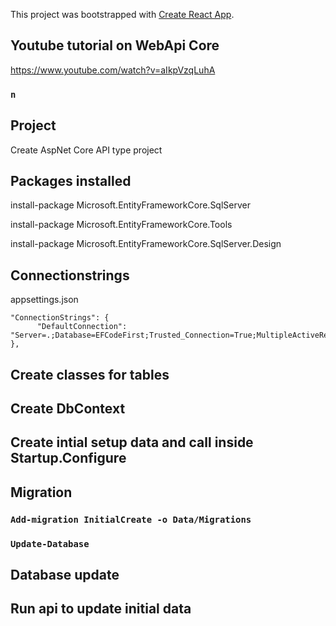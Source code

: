This project was bootstrapped with [Create React App](https://github.com/facebook/create-react-app).

## Youtube tutorial on WebApi Core

https://www.youtube.com/watch?v=aIkpVzqLuhA

### `n`

## Project
Create AspNet Core API type project

## Packages installed
install-package Microsoft.EntityFrameworkCore.SqlServer

install-package Microsoft.EntityFrameworkCore.Tools

install-package Microsoft.EntityFrameworkCore.SqlServer.Design

## Connectionstrings 

appsettings.json

    "ConnectionStrings": {
          "DefaultConnection": "Server=.;Database=EFCodeFirst;Trusted_Connection=True;MultipleActiveResultSets=true"
    },

## Create classes for tables


## Create DbContext

## Create intial setup data and call inside Startup.Configure

## Migration

### `Add-migration InitialCreate -o Data/Migrations`
### `Update-Database`

## Database update

## Run api to update initial data

